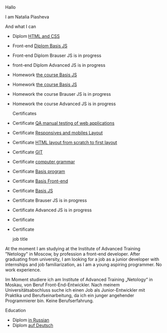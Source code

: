 Hallo

I am Natalia Piasheva 

And what I can

+ Diplom [HTML and CSS ](https://github.com/Nikan152435/mq-diplom)
+ Front-end [Diplom Basis JS ](https://github.com/Nikan152435/bjs-diplom)
+ Front-end Diplom Brauser JS is in progress
+ front-end Diplom Advanced JS is in progress
+ Homework [the course Basis JS ](https://github.com/Nikan152435/bjs-2-homeworks)
+ Homework [the course Basis JS ](https://github.com/Nikan152435/bhj-homeworks)
+ Homework the course Brauser JS is in progress
+ Homework the course Advanced JS is in progress
  
  Сertificates

+ Сertificate [QA manual testing of web applications](https://github.com/Nikan152435/Portfolio/blob/main/Certificates/3certificate%20QA%20(1).pdf)
+ Certificate [Responsives and mobiles Layout](https://github.com/Nikan152435/Portfolio/blob/main/Certificates/certificate%20Responsives%20und%20mobiles%20Layout.pdf)
+ Сertificate [HTML layout from scratch to first layout](https://github.com/Nikan152435/Portfolio/blob/main/Certificates/certificate%20HTML.pdf)
+ Сertificate [GIT](https://github.com/Nikan152435/Portfolio/blob/main/Certificates/certificate%20GIT.pdf)
+ Сertificate [computer grammar](https://github.com/Nikan152435/Portfolio/blob/main/Certificates/certificate%20computer%20grammar.png)
+ Сertificate [Basis program](https://github.com/Nikan152435/Portfolio/blob/main/Certificates/certificate%20Basis%20program.pdf)
+ Certificate [Basis Front-end](https://github.com/Nikan152435/Portfolio/blob/main/Certificates/1certificate1%20%20Basis%20Frontend%20.pdf)
+ Сertificate [Basis JS](https://github.com/Nikan152435/Portfolio/blob/main/Certificates/certificate%20Basis%20JS.pdf)
+ Сertificate Brauser JS is in progress
+ Сertificate Advanced JS is in progress
+ Сertificate 
+ Сertificate 


  job title

At the moment I am studying at the Institute of Advanced Training "Netology" in Moscow, by profession a front-end developer. After graduating from university, I am looking for a job as a junior developer with internships and job familiarization, as I am a young aspiring programmer. No work experience.

Im Moment studiere ich am Institute of Advanced Training „Netology“ in Moskau, von Beruf Front-End-Entwickler. Nach meinem Universitätsabschluss suche ich einen Job als Junior-Entwickler mit Praktika und Berufseinarbeitung, da ich ein junger angehender Programmierer bin. Keine Berufserfahrung.

  Education

  + Diplom [in Russian]()
  + Diplom [auf Deutsch]() 